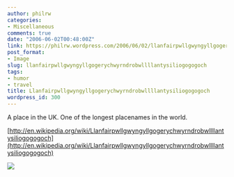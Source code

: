 ```yaml
---
author: philrw
categories:
- Miscellaneous
comments: true
date: "2006-06-02T00:48:00Z"
link: https://philrw.wordpress.com/2006/06/02/llanfairpwllgwyngyllgogerychwyrndrobwllllantysiliogogogoch/
post_format:
- Image
slug: llanfairpwllgwyngyllgogerychwyrndrobwllllantysiliogogogoch
tags:
- humor
- travel
title: Llanfairpwllgwyngyllgogerychwyrndrobwllllantysiliogogogoch
wordpress_id: 300
---
```


A place in the UK. One of the longest placenames in the world.

[http://en.wikipedia.org/wiki/Llanfairpwllgwyngyllgogerychwyrndrobwllllantysiliogogogoch](http://en.wikipedia.org/wiki/Llanfairpwllgwyngyllgogerychwyrndrobwllllantysiliogogogoch)

[![](/images/Llanfairpwllgwyngyllgogerychwyrndrobwllllantysiliogogogoch_station_sign_cropped_version_1-300x211.jpg)](/images/llanfairpwllgwyngyllgogerychwyrndrobwllllantysiliogogogoch_station_sign_cropped_version_1.jpg)
